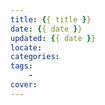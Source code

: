 ```yaml
---
title: {{ title }}
date: {{ date }}
updated: {{ date }}
locate: 
categories: 
tags:
    -
cover: 
---
```

